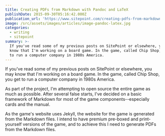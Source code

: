 ```yaml
---
title: Creating PDFs from Markdown with Pandoc and LaTeX
publishDate: 2015-09-30T05:16:42.000Z
publication_url: 'https://www.sitepoint.com/creating-pdfs-from-markdown-with-pandoc-and-latex/'
image: /src/assets/images/articles/image-pandoc-latex.jpg
categories:
  - writing
  - sitepoint
summary: >-
  If you've read some of my previous posts on SitePoint or elsewhere, you may
  know that I'm working on a board game. In the game, called Chip Shop, you get
  to run a computer company in 1980s America.
---
```


If you've read some of my previous posts on SitePoint or elsewhere, you may know that I'm working on a board game. In the game, called Chip Shop, you get to run a computer company in 1980s America.

As part of the project, I'm attempting to open source the entire game as much as possible. After several false starts, I've decided on a basic framework of Markdown for most of the game components--especially cards and the manual.

As the game's website uses Jekyll, the website for the game is generated from the Markdown files. I intend to have premium pre-boxed and print-yourself versions of the game, and to achieve this I need to generate PDFs from the Markdown files.
